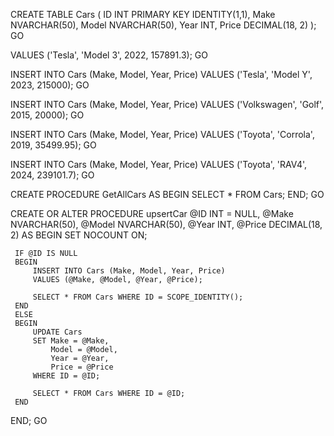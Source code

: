 CREATE TABLE Cars (
    ID INT PRIMARY KEY IDENTITY(1,1),
    Make NVARCHAR(50),
    Model NVARCHAR(50),
    Year INT,
    Price DECIMAL(18, 2)
);
GO

VALUES ('Tesla', 'Model 3', 2022, 157891.3);
GO

INSERT INTO Cars (Make, Model, Year, Price)
VALUES ('Tesla', 'Model Y', 2023, 215000);
GO

INSERT INTO Cars (Make, Model, Year, Price)
VALUES ('Volkswagen', 'Golf', 2015, 20000);
GO

INSERT INTO Cars (Make, Model, Year, Price)
VALUES ('Toyota', 'Corrola', 2019, 35499.95);
GO

INSERT INTO Cars (Make, Model, Year, Price)
VALUES ('Toyota', 'RAV4', 2024, 239101.7);
GO

 CREATE PROCEDURE GetAllCars
 AS
 BEGIN
     SELECT * FROM Cars;
 END;
 GO

 CREATE OR ALTER PROCEDURE upsertCar
     @ID INT = NULL,
     @Make NVARCHAR(50),
     @Model NVARCHAR(50),
     @Year INT,
     @Price DECIMAL(18, 2)
 AS
 BEGIN
     SET NOCOUNT ON;

     IF @ID IS NULL
     BEGIN
         INSERT INTO Cars (Make, Model, Year, Price)
         VALUES (@Make, @Model, @Year, @Price);

         SELECT * FROM Cars WHERE ID = SCOPE_IDENTITY();
     END
     ELSE
     BEGIN
         UPDATE Cars
         SET Make = @Make,
             Model = @Model,
             Year = @Year,
             Price = @Price
         WHERE ID = @ID;

         SELECT * FROM Cars WHERE ID = @ID;
     END
 END;
 GO